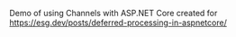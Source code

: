 Demo of using Channels with ASP.NET Core created for https://esg.dev/posts/deferred-processing-in-aspnetcore/

